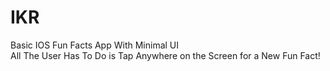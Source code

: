 # IKR
Basic IOS Fun Facts App With Minimal UI  
All The User Has To Do is Tap Anywhere on the Screen for a New Fun Fact!
